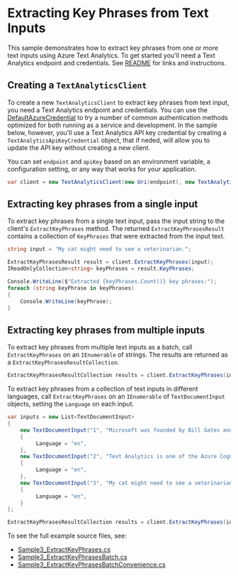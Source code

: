 # Extracting Key Phrases from Text Inputs

This sample demonstrates how to extract key phrases from one or more text inputs using Azure Text Analytics.  To get started you'll need a Text Analytics endpoint and credentials.  See [README](../README.md) for links and instructions.

## Creating a `TextAnalyticsClient`

To create a new `TextAnalyticsClient` to extract key phrases from text input, you need a Text Analytics endpoint and credentials.  You can use the [DefaultAzureCredential][DefaultAzureCredential] to try a number of common authentication methods optimized for both running as a service and development.  In the sample below, however, you'll use a Text Analytics API key credential by creating a `TextAnalyticsApiKeyCredential` object, that if neded, will allow you to update the API key without creating a new client.

You can set `endpoint` and `apiKey` based on an environment variable, a configuration setting, or any way that works for your application.

```C# Snippet:TextAnalyticsSample3CreateClient
var client = new TextAnalyticsClient(new Uri(endpoint), new TextAnalyticsApiKeyCredential(apiKey));
```

## Extracting key phrases from a single input

To extract key phrases from a single text input, pass the input string to the client's `ExtractKeyPhrases` method.  The returned `ExtractKeyPhrasesResult` contains a collection of `KeyPhrases` that were extracted from the input text.

```C# Snippet:ExtractKeyPhrases
string input = "My cat might need to see a veterinarian.";

ExtractKeyPhrasesResult result = client.ExtractKeyPhrases(input);
IReadOnlyCollection<string> keyPhrases = result.KeyPhrases;

Console.WriteLine($"Extracted {keyPhrases.Count()} key phrases:");
foreach (string keyPhrase in keyPhrases)
{
    Console.WriteLine(keyPhrase);
}
```

## Extracting key phrases from multiple inputs

To extract key phrases from multiple text inputs as a batch, call `ExtractKeyPhrases` on an `IEnumerable` of strings.  The results are returned as a `ExtractKeyPhrasesResultCollection`.

```C# Snippet:TextAnalyticsSample3ExtractKeyPhrasesConvenience
ExtractKeyPhrasesResultCollection results = client.ExtractKeyPhrases(inputs);
```

To extract key phrases from a collection of text inputs in different languages, call `ExtractKeyPhrases` on an `IEnumerable` of `TextDocumentInput` objects, setting the `Language` on each input.

```C# Snippet:TextAnalyticsSample3ExtractKeyPhrasesBatch
var inputs = new List<TextDocumentInput>
{
    new TextDocumentInput("1", "Microsoft was founded by Bill Gates and Paul Allen.")
    {
         Language = "en",
    },
    new TextDocumentInput("2", "Text Analytics is one of the Azure Cognitive Services.")
    {
         Language = "en",
    },
    new TextDocumentInput("3", "My cat might need to see a veterinarian.")
    {
         Language = "en",
    }
};

ExtractKeyPhrasesResultCollection results = client.ExtractKeyPhrases(inputs, new TextAnalyticsRequestOptions { IncludeStatistics = true });
```

To see the full example source files, see:

* [Sample3_ExtractKeyPhrases.cs](../tests/samples/Sample3_ExtractKeyPhrases.cs)
* [Sample3_ExtractKeyPhrasesBatch.cs](../tests/samples/Sample3_ExtractKeyPhrasesBatch.cs)
* [Sample3_ExtractKeyPhrasesBatchConvenience.cs](../tests/samples/Sample3_ExtractKeyPhrasesBatchConvenience.cs)

[DefaultAzureCredential]: ../../../identity/Azure.Identity/README.md
